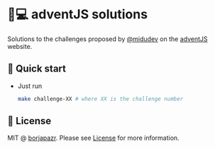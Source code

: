 # 🎅💻️ adventJS solutions

Solutions to the challenges proposed by [@midudev](https://midu.dev/) on the [adventJS](https://adventjs.dev/) website.

## 🚀 Quick start

- Just run

  ```bash
  make challenge-XX # where XX is the challenge number
  ```

## 🚩 License

MIT @ [borjapazr](https://me.marsmachine.space). Please see [License](LICENSE) for more information.
